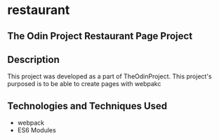 # restaurant

## The Odin Project Restaurant Page Project

## Description

This project was developed as a part of TheOdinProject. This project's purposed is to be able to create pages with webpakc

## Technologies and Techniques Used

-   webpack
-   ES6 Modules
